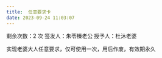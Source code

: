 ```yaml
---
title:  任意要求卡
date: 2023-09-24 11:03:07
---
```

剩余次数：2 次
签发人：朱苓榛老公
授予人：杜沐老婆

实现老婆大人任意要求，仅可使用一次，用后作废，有效期永久